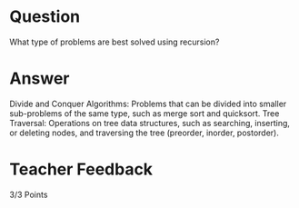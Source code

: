 # Question

What type of problems are best solved using recursion?

# Answer
Divide and Conquer Algorithms: Problems that can be divided into smaller sub-problems of the same type, such as merge sort and quicksort.
Tree Traversal: Operations on tree data structures, such as searching, inserting, or deleting nodes, and traversing the tree (preorder, inorder, postorder).

# Teacher Feedback

3/3 Points